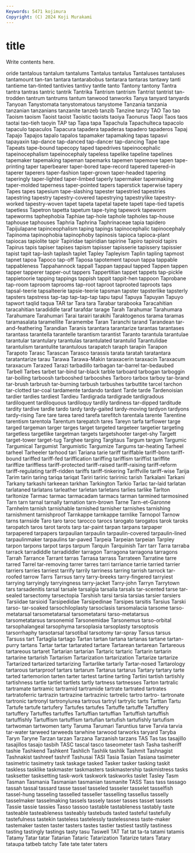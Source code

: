 ```yaml
---
Keywords: 5471 kojimura
Copyright: (C) 2024 Koji Murakami
---
```


# title

Write contents here.



oride tantalous tantalum tantalums Tantalus tantalus
Tantaluses tantaluses tantamount tan-tan tantara tantarabobus tantarara tantaras tantawy tanti
tantieme tan-tinted tantivies tantivy tantle tanto Tantony tantony Tantra tantra
tantras tantric tantrik Tantrika Tantrism tantrism Tantrist tantrist tan-trodden tantrum
tantrums tantum tanwood tanworks Tanya tanyard tanyards Tanyoan Tanystomata tanystomatous
tanystome Tanzania tanzania tanzanian tanzanians tanzanite tanzeb tanzib Tanzine tanzy
TAO Tao tao Taoism taoism Taoist taoist Taoistic taoists taoiya
Taonurus Taopi Taos taos taotai tao-tieh taoyin TAP tap Tapa
tapa Tapachula Tapachulteca tapacolo tapaculo tapaculos Tapacura tapadera tapaderas tapadero
tapaderos Tapaj Tapajo Tapajos tapalo tapalos tapamaker tapamaking tapas tapasvi
tapayaxin tap-dance tap-danced tap-dancer tap-dancing Tape tape Tapeats tape-bound tapecopy
taped tapedrives tapeinocephalic tapeinocephalism tapeinocephaly tapeless tapelike tapeline tapelines tapemaker
tapemaking tapeman tapemarks tapemen tapemove tapen tape-printing taper taperbearer taper-bored
tape-record tapered tapered-in taperer taperers taper-fashion taper-grown taper-headed tapering taperingly
taper-lighted taper-limbed taperly tapermaker tapermaking taper-molded taperness taper-pointed tapers taperstick
taperwise tapery Tapes tapes tapesium tape-slashing tapester tapestried tapestries tapestring
tapestry tapestry-covered tapestrying tapestrylike tapestry-worked tapestry-woven tapet tapeta tapetal tapete
tapeti tape-tied tapetis tapetless Tapetron tapetta tapetum tape-tying tapework tapeworm
tapeworms taphephobia Taphiae tap-hole taphole tapholes tap-house taphouse taphouses Taphria
Taphrina Taphrinaceae tapia tapidero Tapijulapane tapinceophalism taping tapings tapinocephalic tapinocephaly
Tapinoma tapinophobia tapinophoby tapinosis tapioca tapioca-plant tapiocas tapiolite tapir Tapiridae
tapiridian tapirine Tapiro tapiroid tapirs Tapirus tapis tapiser tapises tapism
tapisser tapisserie tapissery tapissier tapist tapit tap-lash taplash taplet Tapley
Tapleyism Taplin tapling tapmost tapnet tapoa Tapoco tap-off Taposa tapotement
tapoun tappa tappable tappableness Tappahannock tappall Tappan tappaul tapped Tappen
tappen tapper tapperer tapper-out tappers Tappertitian tappet tappets tap-pickle tappietoorie
tapping tappings tappish tappit tappit-hen tappoon Taprobane tap-room taproom taprooms
tap-root taproot taprooted taproots taps tapsal-teerie tapsalteerie tapsie-teerie tapsman tapster
tapsterlike tapsterly tapsters tapstress tap-tap tap-tap-tap tapu tapul Tapuya Tapuyan
Tapuyo tapwort taqlid taqua TAR tar Tara tara Tarabar tarabooka
Taracahitian taracahitian taradiddle taraf tarafdar tarage Tarah Tarahumar Tarahumara Tarahumare
Tarahumari Tarai tarairi tarakihi Taraktogenos tarama taramas taramasalata taramellite Taramembe
Taran Taranchi tarand Tarandean tar-and-feathering Tarandian Taranis tarantara tarantarize tarantas
tarantases tarantass tarantella tarantelle tarantism tarantist Taranto tarantula tarantulae tarantular
tarantulary tarantulas tarantulated tarantulid Tarantulidae tarantulism tarantulite tarantulous tarapatch taraph
tarapin Tarapon Tarapoto Tarasc Tarascan Tarasco tarassis tarata taratah taratantara
taratantarize tarau Tarawa Tarawa-Makin taraxacerin taraxacin Taraxacum taraxacum Tarazed Tarazi
tarbadillo tarbagan tar-barrel tar-bedaubed Tarbell Tarbes tarbet tar-bind tar-black tarble
tarboard tarbogan tarboggin tar-boiling tarboosh tarbooshed tarbooshes Tarboro tarbox tarboy
tar-brand tar-brush tarbrush tar-burning tarbush tarbushes tarbuttite tarcel tarchon tar-clotted
tar-coal tardamente tardando tardant Tarde tarde Tardenoisian tardier tardies tardiest
Tardieu Tardigrada tardigrade tardigradous tardiloquent tardiloquous tardiloquy tardily tardiness tar-dipped
tarditude tardity tardive tardle tardo tardy tardy-gaited tardy-moving tardyon tardyons
tardy-rising Tare tare tarea tared tarefa tarefitch tarentala tarente Tarentine
tarentism tarentola Tarentum tarepatch tares Tareyn tarfa tarflower targe targed
targeman targer targes target targeted targeteer targetier targeting targetless targetlike
targetman targets targetshooter target-shy Targett target-tower target-tug Targhee targing Targitaus
Targum targum Targumic Targumical Targumist Targumistic Targumize Targums tar-heating Tarheel
tarheel Tarheeler tarhood tari Tariana tarie tariff tariffable tariff-born tariff-bound
tariffed tariff-fed tariffication tariffing tariffism tariffist tariffite tariffize tariffless tariff-protected
tariff-raised tariff-raising tariff-reform tariff-regulating tariff-ridden tariffs tariff-tinkering Tariffville tariff-wise Tarija
Tarim tarin taring tariqa tariqat Tariri tariric taririnic tarish Tarkalani
Tarkani Tarkany tarkashi tarkeean tarkhan Tarkington Tarkio Tarlac tar-laid tarlatan
tarlataned tarlatans tarleather tarletan tarletans tarlies tarlike Tarlton tarltonize Tarmac
tarmac tarmacadam tarmacs tarman tarmined tarmosined Tarn tarn tarnal tarnally
tarnation tarn-brown Tarne Tarn-et-Garonne Tarnhelm tarnish tarnishable tarnished tarnisher tarnishes
tarnishing tarnishment tarnishproof Tarnkappe tarnkappe tarnlike Tarnopol Tarnow tarns tarnside
Taro taro taroc tarocco tarocs tarogato tarogatos tarok taroks taropatch
taros tarot tarots tarp tar-paint tarpan tarpans tarpaper tarpapered tarpapers
tarpaulian tarpaulin tarpaulin-covered tarpaulin-lined tarpaulinmaker tarpaulins tar-paved Tarpeia Tarpeian tarpeian
Tarpley tarpon tarpons tarpot tarps tarpum Tarquin Tarquinish Tarr tarr
Tarra tarraba tarrack tarradiddle tarradiddler tarragon Tarragona tarragona tarragons Tarrah
Tarrance Tarrant tarras Tarrasa tarrass Tarrateen Tarratine tarre tarred Tarrel
tar-removing tarrer tarres tarri tarriance tarrie tarried tarrier tarriers tarries
tarriest tarrify tarrily tarriness tarring tarrish tarrock tar-roofed tarrow Tarrs
Tarrsus tarry tarry-breeks tarry-fingered tarryiest tarrying tarryingly tarryingness tarry-jacket Tarry-john
Tarryn Tarrytown tars tarsadenitis tarsal tarsale tarsalgia tarsalia tarsals tar-scented
tarse tar-sealed tarsectomy tarsectopia Tarshish tarsi tarsia tarsias tarsier tarsiers
Tarsiidae tarsioid Tarsipedidae Tarsipedinae Tarsipes tarsitis Tarsius Tarski tarso- tar-soaked
tarsochiloplasty tarsoclasis tarsomalacia tarsome tarso-metatarsal tarsometatarsal tarsometatarsi tarso-metatarsus tarsometatarsus tarsonemid
Tarsonemidae Tarsonemus tarso-orbital tarsophalangeal tarsophyma tarsoplasia tarsoplasty tarsoptosis tarsorrhaphy tarsotarsal
tarsotibal tarsotomy tar-spray Tarsus tarsus Tarsuss tart Tartaglia tartago Tartan
tartan tartana tartanas tartane tartan-purry tartans Tartar tartar tartarated tartare
Tartarean tartarean Tartareous tartareous tartaret Tartarian tartarian Tartaric tartaric Tartarin
tartarin tartarine tartarish Tartarism Tartarization tartarization Tartarize tartarize Tartarized tartarized
tartarizing Tartarlike tartarly Tartar-nosed Tartarology tartarous tartarproof tartars tartarum Tartarus
tartarus Tartary tartary tarte tarted tartemorion tarten tarter tartest tartine
tarting Tartini tartish tartishly tartishness tartle tartlet tartlets tartly tartness
tartnesses Tarton tartralic tartramate tartramic tartramid tartramide tartrate tartrated tartrates
tartratoferric tartrazin tartrazine tartrazinic tartrelic tartro tartro- tartronate tartronic tartronyl
tartronylurea tartrous tartryl tartrylic tarts Tarttan Tartu Tartufe tartufe tartufery
Tartufes tartufes Tartuffe tartuffe Tartuffery tartuffery Tartuffes tartuffes Tartuffian tartuffian
Tartuffish tartuffish tartuffishly Tartuffism tartuffism tartufian tartufish tartufishly tartufism tartwoman
tartwomen tarty Taruma Tarumari Taruntius tarve Tarvia tarvia tar-water tarweed
tarweeds tarwhine tarwood tarworks taryard Taryba Taryn Taryne Tarzan tarzan
Tarzana Tarzanish tarzans TAS Tas tas tasajillo tasajillos tasajo tasbih
TASC tascal tasco taseometer tash Tasha tasheriff tashie Tashkend Tashkent
Tashlich Tashlik tashlik Tashmit Tashnagist Tashnakist tashreef tashrif Tashusai TASI
Tasia Tasian Tasiana tasimeter tasimetric tasimetry task taskage tasked Tasker
tasker tasking taskit taskless tasklike taskmaster taskmasters taskmastership taskmistress tasks
tasksetter tasksetting task-work taskwork taskworks taslet Tasley Tasm Tasman Tasmania
Tasmanian tasmanian tasmanite TASS Tass tass tassago tassah tassal tassard
tasse tassel tasseled tasseler tasselet tasselfish tassel-hung tasseling tasselled tasseller
tasselling tassellus tasselly tasselmaker tasselmaking tassels tassely tasser tasses tasset
tassets Tassie tassie tassies Tasso tassoo tastable tastableness tastably taste
tasteable tasteableness tasteably tastebuds tasted tasteful tastefully tastefulness tastekin tasteless
tastelessly tastelessness taste-maker tastemaker tasten taster tasters tastes tastier tastiest
tastily tastiness tasting tastingly tastings tasty tasu Taswell TAT Tat
tat ta-ta tatami tatamis Tatamy Tatar tatar Tatarian Tataric Tatarization
Tatarize tatars Tatary tataupa tatbeb tatchy Tate tate tater taters
